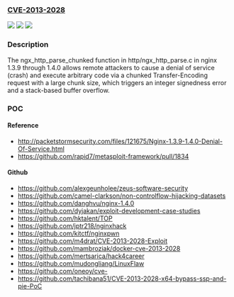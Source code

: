 ### [CVE-2013-2028](https://cve.mitre.org/cgi-bin/cvename.cgi?name=CVE-2013-2028)
![](https://img.shields.io/static/v1?label=Product&message=n%2Fa&color=blue)
![](https://img.shields.io/static/v1?label=Version&message=n%2Fa&color=blue)
![](https://img.shields.io/static/v1?label=Vulnerability&message=n%2Fa&color=brighgreen)

### Description

The ngx_http_parse_chunked function in http/ngx_http_parse.c in nginx 1.3.9 through 1.4.0 allows remote attackers to cause a denial of service (crash) and execute arbitrary code via a chunked Transfer-Encoding request with a large chunk size, which triggers an integer signedness error and a stack-based buffer overflow.

### POC

#### Reference
- http://packetstormsecurity.com/files/121675/Nginx-1.3.9-1.4.0-Denial-Of-Service.html
- https://github.com/rapid7/metasploit-framework/pull/1834

#### Github
- https://github.com/alexgeunholee/zeus-software-security
- https://github.com/camel-clarkson/non-controlflow-hijacking-datasets
- https://github.com/danghvu/nginx-1.4.0
- https://github.com/dyjakan/exploit-development-case-studies
- https://github.com/hktalent/TOP
- https://github.com/jptr218/nginxhack
- https://github.com/kitctf/nginxpwn
- https://github.com/m4drat/CVE-2013-2028-Exploit
- https://github.com/mambroziak/docker-cve-2013-2028
- https://github.com/mertsarica/hack4career
- https://github.com/mudongliang/LinuxFlaw
- https://github.com/oneoy/cve-
- https://github.com/tachibana51/CVE-2013-2028-x64-bypass-ssp-and-pie-PoC


